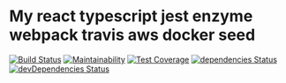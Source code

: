 # My react typescript jest enzyme webpack travis aws docker seed

[![Build Status](https://travis-ci.org/jseto/react-ts-seed.svg?branch=master)](https://travis-ci.org/jseto/react-ts-seed) [![Maintainability](https://api.codeclimate.com/v1/badges/aaba262edf31d561db59/maintainability)](https://codeclimate.com/github/jseto/react-ts-seed/maintainability) [![Test Coverage](https://api.codeclimate.com/v1/badges/aaba262edf31d561db59/test_coverage)](https://codeclimate.com/github/jseto/react-ts-seed/test_coverage)
[![dependencies Status](https://david-dm.org/jseto/react-ts-seed/status.svg)](https://david-dm.org/jseto/react-ts-seed) [![devDependencies Status](https://david-dm.org/jseto/react-ts-seed/dev-status.svg)](https://david-dm.org/jseto/react-ts-seed?type=dev)
